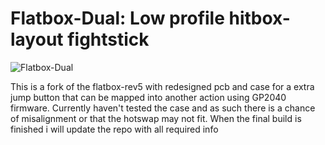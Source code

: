 # Flatbox-Dual: Low profile hitbox-layout fightstick
![Flatbox-Dual](https://github.com/Birdup0/flatbox-Dual/assets/141259641/0729992d-db69-4e4e-b8aa-57a720d0c96f)


This is a fork of the flatbox-rev5 with redesigned pcb and case for a extra jump button that can be mapped into another action using GP2040 firmware.
Currently haven't tested the case and as such there is a chance of misalignment or that the hotswap may not fit.
When the final build is finished i will update the repo with all required info

